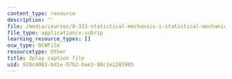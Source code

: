 ```yaml
---
content_type: resource
description: ''
file: /media/courses/8-333-statistical-mechanics-i-statistical-mechanics-of-particles-fall-2013/928c4083bd1e57b2bae398c1e2285905_Y59FgktB4uQ.vtt
file_type: application/x-subrip
learning_resource_types: []
ocw_type: OCWFile
resourcetype: Other
title: 3play caption file
uid: 928c4083-bd1e-57b2-bae3-98c1e2285905
---
```

